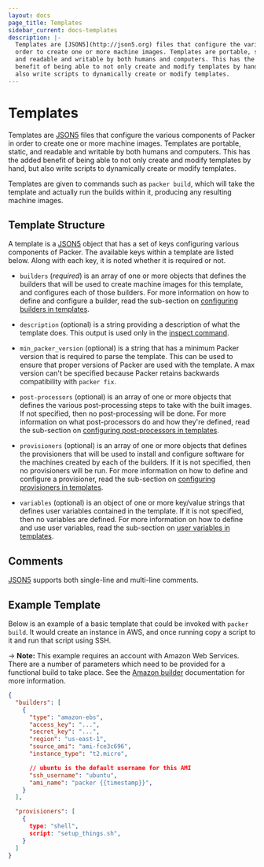```yaml
---
layout: docs
page_title: Templates
sidebar_current: docs-templates
description: |-
  Templates are [JSON5](http://json5.org) files that configure the various components of Packer in
  order to create one or more machine images. Templates are portable, static,
  and readable and writable by both humans and computers. This has the added
  benefit of being able to not only create and modify templates by hand, but
  also write scripts to dynamically create or modify templates.
---
```


# Templates

Templates are [JSON5](http://json5.org) files that configure the various components of Packer in
order to create one or more machine images. Templates are portable, static, and
readable and writable by both humans and computers. This has the added benefit
of being able to not only create and modify templates by hand, but also write
scripts to dynamically create or modify templates.

Templates are given to commands such as `packer build`, which will take the
template and actually run the builds within it, producing any resulting machine
images.

## Template Structure

A template is a [JSON5](http://json5.org) object that has a set of keys configuring various
components of Packer. The available keys within a template are listed below.
Along with each key, it is noted whether it is required or not.

- `builders` (*required*) is an array of one or more objects that defines the
    builders that will be used to create machine images for this template, and
    configures each of those builders. For more information on how to define and
    configure a builder, read the sub-section on [configuring builders in
    templates](/docs/templates/builders.html).

- `description` (optional) is a string providing a description of what the
    template does. This output is used only in the [inspect
    command](/docs/commands/inspect.html).

- `min_packer_version` (optional) is a string that has a minimum Packer
    version that is required to parse the template. This can be used to ensure
    that proper versions of Packer are used with the template. A max version
    can't be specified because Packer retains backwards compatibility with
    `packer fix`.

- `post-processors` (optional) is an array of one or more objects that defines
    the various post-processing steps to take with the built images. If not
    specified, then no post-processing will be done. For more information on
    what post-processors do and how they're defined, read the sub-section on
    [configuring post-processors in
    templates](/docs/templates/post-processors.html).

- `provisioners` (optional) is an array of one or more objects that defines
    the provisioners that will be used to install and configure software for the
    machines created by each of the builders. If it is not specified, then no
    provisioners will be run. For more information on how to define and
    configure a provisioner, read the sub-section on [configuring provisioners
    in templates](/docs/templates/provisioners.html).

- `variables` (optional) is an object of one or more key/value strings that
    defines user variables contained in the template. If it is not specified,
    then no variables are defined. For more information on how to define and use
    user variables, read the sub-section on [user variables in
    templates](/docs/templates/user-variables.html).

## Comments

[JSON5](http://json5.org/) supports both single-line and multi-line comments.

## Example Template

Below is an example of a basic template that could be invoked with `packer build`. It would create an instance in AWS, and once running copy a script to it and run that script using SSH.

-> **Note:** This example requires an account with Amazon Web Services. There are a number of parameters which need to be provided for a functional build to take place. See the [Amazon builder](/docs/builders/amazon.html) documentation for more information.

```json
{
  "builders": [
    {
      "type": "amazon-ebs",
      "access_key": "...",
      "secret_key": "...",
      "region": "us-east-1",
      "source_ami": "ami-fce3c696",
      "instance_type": "t2.micro",

      // ubuntu is the default username for this AMI
      "ssh_username": "ubuntu",
      "ami_name": "packer {{timestamp}}",
    }
  ],

  "provisioners": [
    {
      type: "shell",
      script: "setup_things.sh",
    }
  ]
}
```
